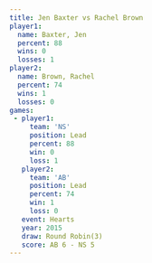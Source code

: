 ```yaml
---
title: Jen Baxter vs Rachel Brown
player1:             
  name: Baxter, Jen  
  percent: 88        
  wins: 0            
  losses: 1          
player2:             
  name: Brown, Rachel
  percent: 74        
  wins: 1            
  losses: 0          
games:
 - player1:        
     team: 'NS'    
     position: Lead
     percent: 88   
     win: 0        
     loss: 1       
   player2:        
     team: 'AB'    
     position: Lead
     percent: 74   
     win: 1        
     loss: 0       
   event: Hearts       
   year: 2015          
   draw: Round Robin(3)
   score: AB 6 - NS 5  
---
```

